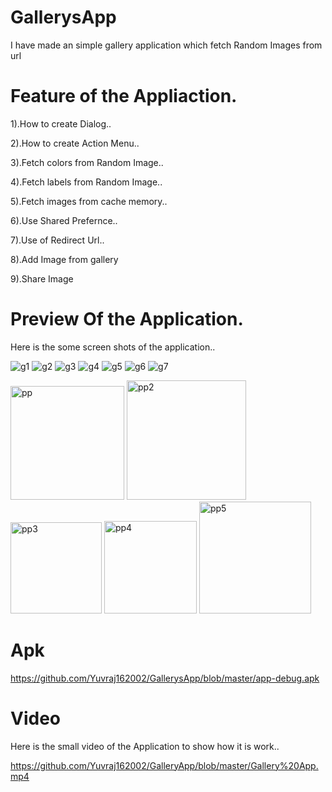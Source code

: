 # GallerysApp

I have made an simple gallery application
which fetch Random Images from url


# Feature of the Appliaction.

1).How to create Dialog..

2).How to create Action Menu..

3).Fetch colors from Random Image..

4).Fetch labels from Random Image..

5).Fetch images from cache memory..

6).Use Shared Prefernce..

7).Use of Redirect Url..

8).Add Image from gallery

9).Share Image


# Preview  Of the Application.
 
 Here is the some screen shots of the application..
 
 ![g1](https://user-images.githubusercontent.com/77117240/118391404-baf29b80-b651-11eb-8af7-b91ee69ea8ee.jpg)
![g2](https://user-images.githubusercontent.com/77117240/118391406-c0e87c80-b651-11eb-960d-e39b46583dcf.jpg)
![g3](https://user-images.githubusercontent.com/77117240/118391407-c47c0380-b651-11eb-9ea2-512683b60318.jpg)
![g4](https://user-images.githubusercontent.com/77117240/118391413-c9d94e00-b651-11eb-97e6-757482b9a244.jpg)
![g5](https://user-images.githubusercontent.com/77117240/118391420-ce9e0200-b651-11eb-8726-6d28e1ddfd86.jpg)
![g6](https://user-images.githubusercontent.com/77117240/118391428-d65da680-b651-11eb-8fe6-f513c92c037b.jpg)
![g7](https://user-images.githubusercontent.com/77117240/118391431-dd84b480-b651-11eb-95a3-ed89ab4e7b06.jpg)

<img width="182" alt="pp" src="https://user-images.githubusercontent.com/77117240/119303552-91ee8e00-bc83-11eb-870f-f920cc26e40d.png">
<img width="191" alt="pp2" src="https://user-images.githubusercontent.com/77117240/119303557-974bd880-bc83-11eb-9128-ed1d8d68f8b7.png">
<img width="146" alt="pp3" src="https://user-images.githubusercontent.com/77117240/119303570-9c108c80-bc83-11eb-83e2-6e1c330bfd35.png">
<img width="148" alt="pp4" src="https://user-images.githubusercontent.com/77117240/119303581-a29f0400-bc83-11eb-9dc2-f01f72881357.png">
<img width="179" alt="pp5" src="https://user-images.githubusercontent.com/77117240/119303602-a894e500-bc83-11eb-923e-df5177625967.png">


# Apk

https://github.com/Yuvraj162002/GallerysApp/blob/master/app-debug.apk

# Video 
 Here is the small video of the Application to show how it is work..
 
 https://github.com/Yuvraj162002/GalleryApp/blob/master/Gallery%20App.mp4


